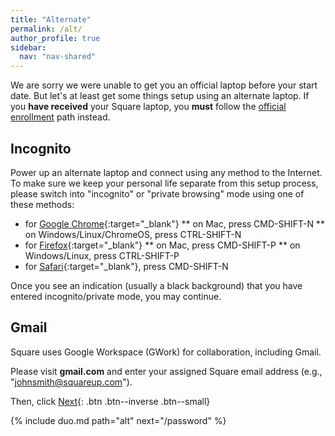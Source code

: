 ```yaml
---
title: "Alternate"
permalink: /alt/
author_profile: true
sidebar:
  nav: "nav-shared"
---
```


We are sorry we were unable to get you an official laptop before your start date. But let's at least get some things setup using an alternate laptop. If you __have received__ your Square laptop, you __must__ follow the [official enrollment](/os) path instead.

## Incognito

Power up an alternate laptop and connect using any method to the Internet. To make sure we keep your personal life separate from this setup process, please switch into "incognito" or "private browsing" mode using one of these methods:

* for [Google Chrome](https://support.google.com/chrome/answer/95464){:target="_blank"}
** on Mac, press CMD-SHIFT-N
** on Windows/Linux/ChromeOS, press CTRL-SHIFT-N
* for [Firefox](https://support.mozilla.org/en-US/kb/private-browsing-use-firefox-without-history){:target="_blank"}
** on Mac, press CMD-SHIFT-P
** on Windows/Linux, press CTRL-SHIFT-P
* for [Safari](https://support.apple.com/guide/safari/use-private-browsing-ibrw1069/mac){:target="_blank"}, press CMD-SHIFT-N

Once you see an indication (usually a black background) that you have entered incognito/private mode, you may continue.

## Gmail

Square uses Google Workspace (GWork) for collaboration, including Gmail. 

Please visit __gmail.com__ and enter your assigned Square email address (e.g., "johnsmith@squareup.com"). 

Then, click [Next](#duo){: .btn .btn--inverse .btn--small}

<a name="duo"></a>
{% include duo.md path="alt" next="/password" %}
